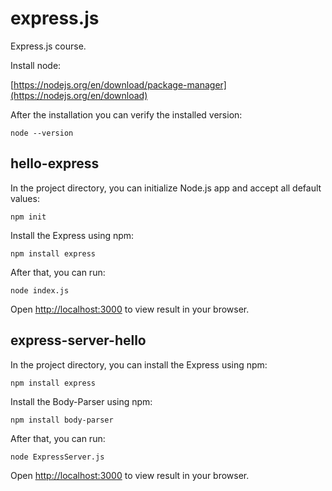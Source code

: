# express.js
Express.js course.

Install node:

[https://nodejs.org/en/download/package-manager](https://nodejs.org/en/download)

After the installation you can verify the installed version:

	node --version
	
## hello-express

In the project directory, you can initialize Node.js app and accept all default values:

	npm init

Install the Express using npm:
	
	npm install express

After that, you can run:

	node index.js

Open [http://localhost:3000](http://localhost:3000) to view result in your browser.


## express-server-hello

In the project directory, you can install the Express using npm:
	
	npm install express
	
Install the Body-Parser using npm:
	
	npm install body-parser

After that, you can run:

	node ExpressServer.js

Open [http://localhost:3000](http://localhost:3000) to view result in your browser.


